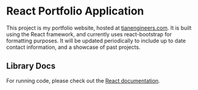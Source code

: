 # React Portfolio Application

This project is my portfolio website, hosted at [tianengineers.com](https://tianengineers.com). It is built using the React framework, and currently
uses react-bootstrap for formatting purposes. It will be updated periodically to include up to date contact information, 
and a showcase of past projects. 

## Library Docs

For running code, please check out the [React documentation](https://reactjs.org/).